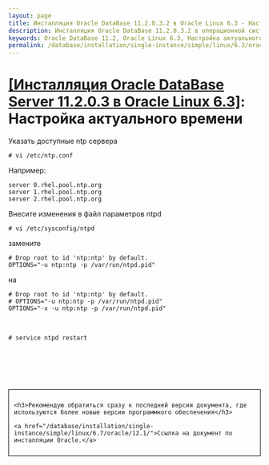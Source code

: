 ```yaml
---
layout: page
title: Инсталляция Oracle DataBase 11.2.0.3.2 в Oracle Linux 6.3 - Настройка актуального времени
description: Инсталляция Oracle DataBase 11.2.0.3.2 в операционной системе Oracle Linux 6.3 - Настройка актуального времени
keywords: Oracle DataBase 11.2, Oracle Linux 6.3, Настройка актуального времени
permalink: /database/installation/single-instance/simple/linux/6.3/oracle/11.2/setup-actual-time/
---
```


# <a href="/database/installation/single-instance/simple/linux/6.3/oracle/11.2/">[Инсталляция Oracle DataBase Server 11.2.0.3 в Oracle Linux 6.3]</a>: Настройка актуального времени

Указать доступные ntp сервера

    # vi /etc/ntp.conf

Например:

    server 0.rhel.pool.ntp.org
    server 1.rhel.pool.ntp.org
    server 2.rhel.pool.ntp.org

Внесите изменения в файл параметров ntpd

    # vi /etc/sysconfig/ntpd

замените

    # Drop root to id 'ntp:ntp' by default.
    OPTIONS="-u ntp:ntp -p /var/run/ntpd.pid"

на

    # Drop root to id 'ntp:ntp' by default.
    # OPTIONS="-u ntp:ntp -p /var/run/ntpd.pid"
    OPTIONS="-x -u ntp:ntp -p /var/run/ntpd.pid"

<br/>

    # service ntpd restart

<br/><br/>
<br/><br/>

<div style="padding:10px; border:thin solid black;">

    <h3>Рекомендую обратиться сразу к последней версии документа, где используются более новые версии программного обеспечения</h3>

    <a href="/database/installation/single-instance/simple/linux/6.7/oracle/12.1/">Ссылка на документ по инсталляции Oracle.</a>

</div>
